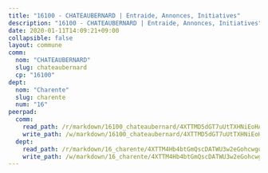 ```yaml
---
title: "16100 - CHATEAUBERNARD | Entraide, Annonces, Initiatives"
description: "16100 - CHATEAUBERNARD | Entraide, Annonces, Initiatives"
date: 2020-01-11T14:09:21+09:00
collapsible: false
layout: commune
comm:
  nom: "CHATEAUBERNARD"
  slug: chateaubernard
  cp: "16100"
dept:
  nom: "Charente"
  slug: charente
  num: "16"
peerpad:
  comm:
    read_path: /r/markdown/16100_chateaubernard/4XTTMD5dGT7uUtTXHNiEoHADJ99UVp7y9T6u2Xqke3MgJAuqd
    write_path: /w/markdown/16100_chateaubernard/4XTTMD5dGT7uUtTXHNiEoHADJ99UVp7y9T6u2Xqke3MgJAuqd-K3TgUWkkc3AqpYvAqg2AMJZfbJcKaBuPGQKexN3hTmNFEfcXPQfUNm6Di73rm1oHs4n9QxP7au65fRQrFbBqSpc7sztoVMtoAh5eARcRe4A8FDZH8Ajq5N1EuNLs6Wnh3JGrNYkT
  dept:
    read_path: /r/markdown/16_charente/4XTTM4Hb4btGmQscDATWU3w2eGohcwgqasCDtGWVahJnAEsq8
    write_path: /w/markdown/16_charente/4XTTM4Hb4btGmQscDATWU3w2eGohcwgqasCDtGWVahJnAEsq8-K3TgU9zhAjxEMbYrSr9VB24idAgS7xBryN3TjEsJmsrToRfRc8PWUu9zDXmtMXWLR7TNqZhAPJFsnJ4QbuWpLJvHpyW2q8LZxtsaakTfiMdj4HFsc11ZXzpn4aT8zYKZzSLwV1CA
---
```


